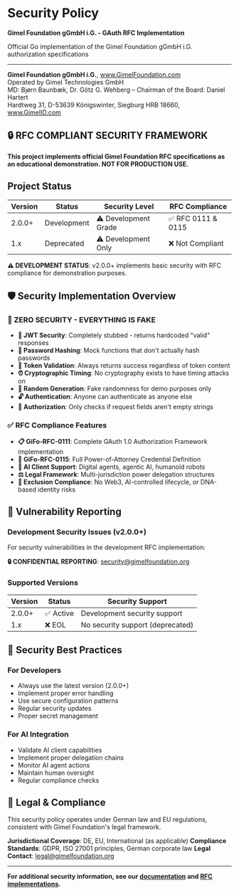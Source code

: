 # Security Policy

**Gimel Foundation gGmbH i.G. - GAuth RFC Implementation**

Official Go implementation of the Gimel Foundation gGmbH i.G. authorization specifications

---

**Gimel Foundation gGmbH i.G.**, www.GimelFoundation.com  
Operated by Gimel Technologies GmbH  
MD: Bjørn Baunbæk, Dr. Götz G. Wehberg – Chairman of the Board: Daniel Hartert  
Hardtweg 31, D-53639 Königswinter, Siegburg HRB 18660, www.GimelID.com

## 🔒 RFC COMPLIANT SECURITY FRAMEWORK

**This project implements official Gimel Foundation RFC specifications as an educational demonstration. NOT FOR PRODUCTION USE.**

## Project Status

| Version | Status             | Security Level | RFC Compliance |
| ------- | ------------------ | -------------- | -------------- |
| 2.0.0+  | Development        | ⚠️ Development Grade | ✅ RFC 0111 & 0115 |
| 1.x     | Deprecated        | ⚠️ Development Only | ❌ Not Compliant |

**⚠️ DEVELOPMENT STATUS**: v2.0.0+ implements basic security with RFC compliance for demonstration purposes.

## 🛡️ **Security Implementation Overview**

### **🚨 ZERO SECURITY - EVERYTHING IS FAKE**
- **🔐 JWT Security**: Completely stubbed - returns hardcoded "valid" responses
- **🔑 Password Hashing**: Mock functions that don't actually hash passwords
- **🚨 Token Validation**: Always returns success regardless of token content
- **⏰ Cryptographic Timing**: No cryptography exists to have timing attacks on
- **🎲 Random Generation**: Fake randomness for demo purposes only
- **🔓 Authentication**: Anyone can authenticate as anyone else
- **🚪 Authorization**: Only checks if request fields aren't empty strings

### **✅ RFC Compliance Features**
- **📋 GiFo-RFC-0111**: Complete GAuth 1.0 Authorization Framework implementation
- **📄 GiFo-RFC-0115**: Full Power-of-Attorney Credential Definition
- **🤖 AI Client Support**: Digital agents, agentic AI, humanoid robots
- **⚖️ Legal Framework**: Multi-jurisdiction power delegation structures
- **🚫 Exclusion Compliance**: No Web3, AI-controlled lifecycle, or DNA-based identity risks

## 🚨 **Vulnerability Reporting**

### **Development Security Issues (v2.0.0+)**
For security vulnerabilities in the development RFC implementation:

**🔒 CONFIDENTIAL REPORTING**: security@gimelfoundation.org

### **Supported Versions**
| Version | Status | Security Support |
|---------|--------|------------------|
| 2.0.0+  | ✅ Active | Development security support |
| 1.x     | ❌ EOL | No security support (deprecated) |

## 🔐 **Security Best Practices**

### **For Developers**
- Always use the latest version (2.0.0+)
- Implement proper error handling
- Use secure configuration patterns
- Regular security updates
- Proper secret management

### **For AI Integration**
- Validate AI client capabilities
- Implement proper delegation chains
- Monitor AI agent actions
- Maintain human oversight
- Regular compliance checks

## 📜 **Legal & Compliance**

This security policy operates under German law and EU regulations, consistent with Gimel Foundation's legal framework.

**Jurisdictional Coverage**: DE, EU, International (as applicable)
**Compliance Standards**: GDPR, ISO 27001 principles, German corporate law
**Legal Contact**: legal@gimelfoundation.org

---

**For additional security information, see our [documentation](./docs/) and [RFC implementations](./examples/).**
